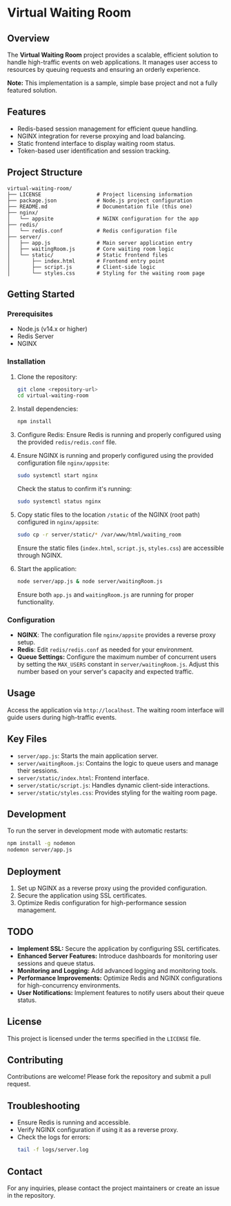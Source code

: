 # Virtual Waiting Room

## Overview
The **Virtual Waiting Room** project provides a scalable, efficient solution to handle high-traffic events on web applications. It manages user access to resources by queuing requests and ensuring an orderly experience.

**Note:** This implementation is a sample, simple base project and not a fully featured solution.

## Features
- Redis-based session management for efficient queue handling.
- NGINX integration for reverse proxying and load balancing.
- Static frontend interface to display waiting room status.
- Token-based user identification and session tracking.

## Project Structure
```
virtual-waiting-room/
├── LICENSE                  # Project licensing information
├── package.json             # Node.js project configuration
├── README.md                # Documentation file (this one)
├── nginx/
│   └── appsite              # NGINX configuration for the app
├── redis/
│   └── redis.conf           # Redis configuration file
├── server/
│   ├── app.js               # Main server application entry
│   ├── waitingRoom.js       # Core waiting room logic
│   └── static/              # Static frontend files
│       ├── index.html       # Frontend entry point
│       ├── script.js        # Client-side logic
│       └── styles.css       # Styling for the waiting room page
```

## Getting Started

### Prerequisites
- Node.js (v14.x or higher)
- Redis Server
- NGINX  

### Installation
1. Clone the repository:
   ```bash
   git clone <repository-url>
   cd virtual-waiting-room
   ```

2. Install dependencies:
   ```bash
   npm install
   ```

3. Configure Redis:
   Ensure Redis is running and properly configured using the provided `redis/redis.conf` file.

4. Ensure NGINX is running and properly configured using the provided configuration file `nginx/appsite`:
   ```bash
   sudo systemctl start nginx
   ```
   Check the status to confirm it's running:
   ```bash
   sudo systemctl status nginx
   ```

5. Copy static files to the location `/static` of the NGINX (root path) configured in `nginx/appsite`:
   ```bash
   sudo cp -r server/static/* /var/www/html/waiting_room
   ```
   Ensure the static files (`index.html`, `script.js`, `styles.css`) are accessible through NGINX.

6. Start the application:
   ```bash
   node server/app.js & node server/waitingRoom.js
   ```
   Ensure both `app.js` and `waitingRoom.js` are running for proper functionality.

### Configuration
- **NGINX**: The configuration file `nginx/appsite` provides a reverse proxy setup.
- **Redis**: Edit `redis/redis.conf` as needed for your environment.
- **Queue Settings:** Configure the maximum number of concurrent users by setting the `MAX_USERS` constant in `server/waitingRoom.js`. Adjust this number based on your server's capacity and expected traffic.

## Usage
Access the application via `http://localhost`. The waiting room interface will guide users during high-traffic events.

## Key Files
- `server/app.js`: Starts the main application server.
- `server/waitingRoom.js`: Contains the logic to queue users and manage their sessions.
- `server/static/index.html`: Frontend interface.
- `server/static/script.js`: Handles dynamic client-side interactions.
- `server/static/styles.css`: Provides styling for the waiting room page.

## Development
To run the server in development mode with automatic restarts:
```bash
npm install -g nodemon
nodemon server/app.js
```

## Deployment
1. Set up NGINX as a reverse proxy using the provided configuration.
2. Secure the application using SSL certificates.
3. Optimize Redis configuration for high-performance session management.

## TODO
- **Implement SSL:** Secure the application by configuring SSL certificates.
- **Enhanced Server Features:** Introduce dashboards for monitoring user sessions and queue status.
- **Monitoring and Logging:** Add advanced logging and monitoring tools.
- **Performance Improvements:** Optimize Redis and NGINX configurations for high-concurrency environments.
- **User Notifications:** Implement features to notify users about their queue status.

## License
This project is licensed under the terms specified in the `LICENSE` file.

## Contributing
Contributions are welcome! Please fork the repository and submit a pull request.

## Troubleshooting
- Ensure Redis is running and accessible.
- Verify NGINX configuration if using it as a reverse proxy.
- Check the logs for errors:
  ```bash
  tail -f logs/server.log
  ```

## Contact
For any inquiries, please contact the project maintainers or create an issue in the repository.

